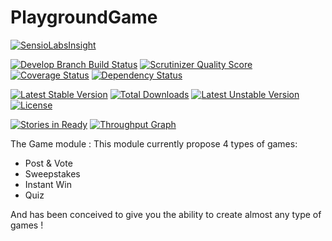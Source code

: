 PlaygroundGame
=========
[![SensioLabsInsight](https://insight.sensiolabs.com/projects/4e1ce35f-3756-44fd-82e3-11c3a01767b4/big.png)](https://insight.sensiolabs.com/projects/4e1ce35f-3756-44fd-82e3-11c3a01767b4)

[![Develop Branch Build Status](https://travis-ci.org/gregorybesson/PlaygroundGame.svg)](http://travis-ci.org/gregorybesson/PlaygroundGame)
[![Scrutinizer Quality Score](https://scrutinizer-ci.com/g/gregorybesson/PlaygroundGame/badges/quality-score.png?b=develop)](https://scrutinizer-ci.com/g/gregorybesson/PlaygroundGame/)
[![Coverage Status](https://coveralls.io/repos/gregorybesson/PlaygroundGame/badge.svg?branch=develop&service=github)](https://coveralls.io/github/gregorybesson/PlaygroundGame?branch=develop)
[![Dependency Status](https://www.versioneye.com/user/projects/5648e90019e744001f000001/badge.svg?style=flat)](https://www.versioneye.com/user/projects/5648e90019e744001f000001)

[![Latest Stable Version](https://poser.pugx.org/playground/game/v/stable)](https://packagist.org/packages/playground/game) [![Total Downloads](https://poser.pugx.org/playground/game/downloads)](https://packagist.org/packages/playground/game) [![Latest Unstable Version](https://poser.pugx.org/playground/game/v/unstable)](https://packagist.org/packages/playground/game) [![License](https://poser.pugx.org/playground/game/license)](https://packagist.org/packages/playground/game)

[![Stories in Ready](https://badge.waffle.io/gregorybesson/PlaygroundGame.svg?label=ready&title=Ready)](http://waffle.io/gregorybesson/PlaygroundGame)
[![Throughput Graph](https://graphs.waffle.io/gregorybesson/PlaygroundGame/throughput.svg)](https://waffle.io/gregorybesson/PlaygroundGame/metrics)

The Game module : This module currently propose 4 types of games:

- Post & Vote
- Sweepstakes
- Instant Win
- Quiz

And has been conceived to give you the ability to create almost any type of games !


